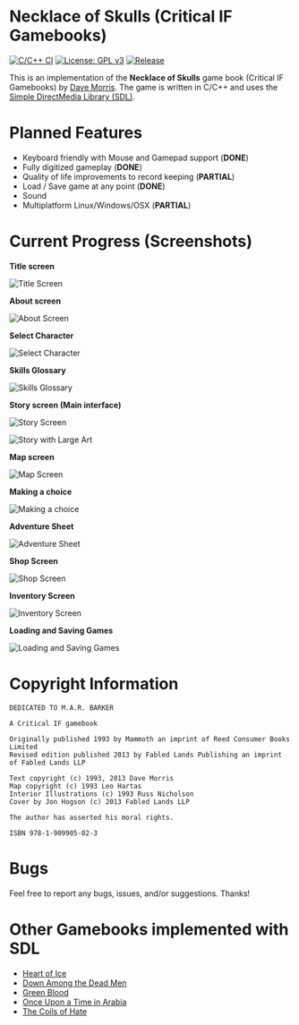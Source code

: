 # Necklace of Skulls (Critical IF Gamebooks)
[![C/C++ CI](https://github.com/daelsepara/sdl-skulls/actions/workflows/NecklaceOfSkulls.yml/badge.svg)](https://github.com/daelsepara/sdl-skulls/actions/workflows/NecklaceOfSkulls.yml)
[![License: GPL v3](https://img.shields.io/badge/License-GPLv3-blue.svg)](https://www.gnu.org/licenses/gpl-3.0)
 [![Release](https://img.shields.io/github/v/release/daelsepara/sdl-skulls.svg)](https://img.shields.io/github/v/release/daelsepara/sdl-skulls.svg)

This is an implementation of the **Necklace of Skulls** game book (Critical IF Gamebooks) by [Dave Morris](https://fabledlands.blogspot.com/). The game is written in C/C++ and uses the [Simple DirectMedia Library (SDL)](https://www.libsdl.org/).

# Planned Features

- Keyboard friendly with Mouse and Gamepad support (**DONE**)
- Fully digitized gameplay (**DONE**)
- Quality of life improvements to record keeping (**PARTIAL**)
- Load / Save game at any point (**DONE**)
- Sound
- Multiplatform Linux/Windows/OSX (**PARTIAL**)

# Current Progress (Screenshots)

**Title screen**

![Title Screen](/screenshots/title-screen.png)

**About screen**

![About Screen](/screenshots/about-screen.png)

**Select Character**

![Select Character](/screenshots/select-character.png)

**Skills Glossary**

![Skills Glossary](/screenshots/skills-glossary.png)

**Story screen (Main interface)**

![Story Screen](/screenshots/story-screen.png)

![Story with Large Art](/screenshots/story-screen-splash.png)

**Map screen**

![Map Screen](/screenshots/map-screen.png)

**Making a choice**

![Making a choice](/screenshots/making-choices.png)

**Adventure Sheet**

![Adventure Sheet](/screenshots/adventure-sheet.png)

**Shop Screen**

![Shop Screen](/screenshots/shop-screen.png)

**Inventory Screen**

![Inventory Screen](/screenshots/inventory-screen.png)

**Loading and Saving Games**

![Loading and Saving Games](/screenshots/load-save-screen.png)

# Copyright Information

```
DEDICATED TO M.A.R. BARKER

A Critical IF gamebook

Originally published 1993 by Mammoth an imprint of Reed Consumer Books Limited
Revised edition published 2013 by Fabled Lands Publishing an imprint of Fabled Lands LLP

Text copyright (c) 1993, 2013 Dave Morris
Map copyright (c) 1993 Leo Hartas
Interior Illustrations (c) 1993 Russ Nicholson
Cover by Jon Hogson (c) 2013 Fabled Lands LLP

The author has asserted his moral rights.

ISBN 978-1-909905-02-3
```

# Bugs

Feel free to report any bugs, issues, and/or suggestions. Thanks!

# Other Gamebooks implemented with SDL

- [Heart of Ice](https://www.github.com/daelsepara/sdl-heart)
- [Down Among the Dead Men](https://www.github.com/daelsepara/sdl-dead)
- [Green Blood](https://www.github.com/daelsepara/sdl-green)
- [Once Upon a Time in Arabia](https://www.github.com/daelsepara/sdl-arabia)
- [The Coils of Hate](https://www.github.com/daelsepara/sdl-coils)
